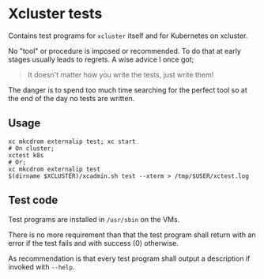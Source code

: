 # Xcluster tests

Contains test programs for `xcluster` itself and for Kubernetes on
xcluster.

No "tool" or procedure is imposed or recommended. To do that at early
stages usually leads to regrets. A wise advice I once got;

> It doesn't matter how you write the tests, just write them!

The danger is to spend too much time searching for the perfect tool so
at the end of the day no tests are written.


## Usage

```
xc mkcdrom externalip test; xc start
# On cluster;
xctest k8s
# Or;
xc mkcdrom externalip test
$(dirname $XCLUSTER)/xcadmin.sh test --xterm > /tmp/$USER/xctest.log
```

## Test code

Test programs are installed in `/usr/sbin` on the VMs.

There is no more requirement than that the test program shall return
with an error if the test fails and with success (0) otherwise.

As recommendation is that every test program shall output a
description if invoked with `--help`.
